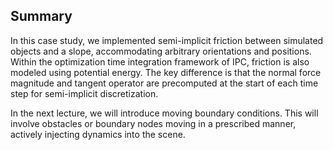 ## Summary

In this case study, we implemented semi-implicit friction between simulated objects and a slope, accommodating arbitrary orientations and positions. Within the optimization time integration framework of IPC, friction is also modeled using potential energy. The key difference is that the normal force magnitude and tangent operator are precomputed at the start of each time step for semi-implicit discretization.

In the next lecture, we will introduce moving boundary conditions. This will involve obstacles or boundary nodes moving in a prescribed manner, actively injecting dynamics into the scene.
